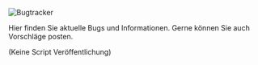 ![Bugtracker](http://host-it.tk/uploads/50b132b563111-tracker.png)



Hier finden Sie aktuelle Bugs und Informationen.
Gerne können Sie auch Vorschläge posten.

(Keine Script Veröffentlichung)